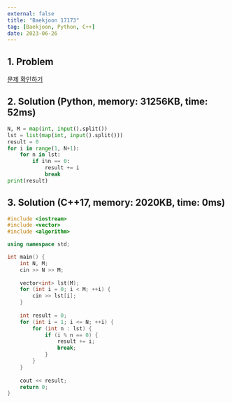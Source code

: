 ```yaml
---
external: false
title: "Baekjoon 17173"
tag: [Baekjoon, Python, C++]
date: 2023-06-26
---
```


## 1. Problem

[문제 확인하기](https://www.acmicpc.net/problem/17173)

## 2. Solution (Python, memory: 31256KB, time: 52ms)

```python
N, M = map(int, input().split())
lst = list(map(int, input().split()))
result = 0
for i in range(1, N+1):
    for n in lst:
        if i%n == 0:
            result += i
            break
print(result)
```

## 3. Solution (C++17, memory: 2020KB, time: 0ms)

```cpp
#include <iostream>
#include <vector>
#include <algorithm>

using namespace std;

int main() {
    int N, M;
    cin >> N >> M;
    
    vector<int> lst(M);
    for (int i = 0; i < M; ++i) {
        cin >> lst[i];
    }
    
    int result = 0;
    for (int i = 1; i <= N; ++i) {
        for (int n : lst) {
            if (i % n == 0) {
                result += i;
                break;
            }
        }
    }
    
    cout << result;   
    return 0;
}
```
